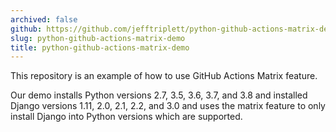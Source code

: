 ```yaml
---
archived: false
github: https://github.com/jefftriplett/python-github-actions-matrix-demo
slug: python-github-actions-matrix-demo
title: python-github-actions-matrix-demo
---
```


This repository is an example of how to use GitHub Actions Matrix feature.

Our demo installs Python versions 2.7, 3.5, 3.6, 3.7, and 3.8 and installed Django versions 1.11, 2.0, 2.1, 2.2, and 3.0 and uses the matrix feature to only install Django into Python versions which are supported.
